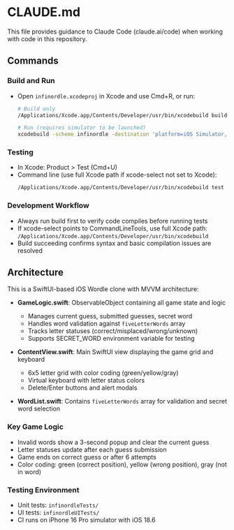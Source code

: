 # CLAUDE.md

This file provides guidance to Claude Code (claude.ai/code) when working with code in this repository.

## Commands

### Build and Run
- Open `infinordle.xcodeproj` in Xcode and use Cmd+R, or run:
  ```bash
  # Build only
  /Applications/Xcode.app/Contents/Developer/usr/bin/xcodebuild build -scheme infinordle -destination 'platform=iOS Simulator,name=iPhone 16 Pro,OS=18.6'
  
  # Run (requires simulator to be launched)
  xcodebuild -scheme infinordle -destination 'platform=iOS Simulator,name=iPhone 16 Pro,OS=latest'
  ```

### Testing
- In Xcode: Product > Test (Cmd+U)
- Command line (use full Xcode path if xcode-select not set to Xcode):
  ```bash
  /Applications/Xcode.app/Contents/Developer/usr/bin/xcodebuild test -scheme infinordle -destination 'platform=iOS Simulator,name=iPhone 16 Pro,OS=18.6' -enableCodeCoverage YES
  ```

### Development Workflow
- Always run build first to verify code compiles before running tests
- If xcode-select points to CommandLineTools, use full Xcode path: `/Applications/Xcode.app/Contents/Developer/usr/bin/xcodebuild`
- Build succeeding confirms syntax and basic compilation issues are resolved

## Architecture

This is a SwiftUI-based iOS Wordle clone with MVVM architecture:

- **GameLogic.swift**: ObservableObject containing all game state and logic
  - Manages current guess, submitted guesses, secret word
  - Handles word validation against `fiveLetterWords` array
  - Tracks letter statuses (correct/misplaced/wrong/unknown)
  - Supports SECRET_WORD environment variable for testing

- **ContentView.swift**: Main SwiftUI view displaying the game grid and keyboard
  - 6x5 letter grid with color coding (green/yellow/gray)
  - Virtual keyboard with letter status colors
  - Delete/Enter buttons and alert modals

- **WordList.swift**: Contains `fiveLetterWords` array for validation and secret word selection

### Key Game Logic
- Invalid words show a 3-second popup and clear the current guess
- Letter statuses update after each guess submission
- Game ends on correct guess or after 6 attempts
- Color coding: green (correct position), yellow (wrong position), gray (not in word)

### Testing Environment
- Unit tests: `infinordleTests/`
- UI tests: `infinordleUITests/` 
- CI runs on iPhone 16 Pro simulator with iOS 18.6